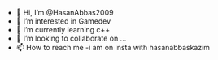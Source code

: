 - 👋 Hi, I’m @HasanAbbas2009
- 👀 I’m interested in Gamedev
- 🌱 I’m currently learning c++
- 💞️ I’m looking to collaborate on ...
- 📫 How to reach me -i am on insta with hasanabbaskazim


<!---
HasanAbbas2009/HasanAbbas2009 is a ✨ special ✨ repository because its `README.md` (this file) appears on your GitHub profile.
You can click the Preview link to take a look at your changes.
--->
